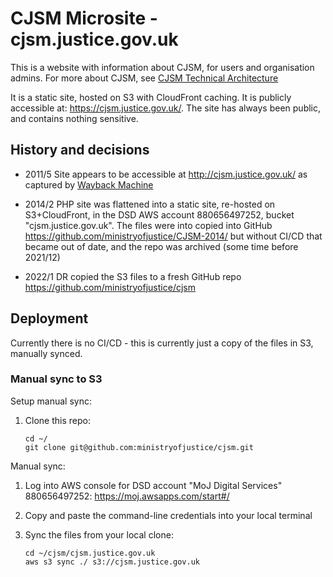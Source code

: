 # CJSM Microsite - cjsm.justice.gov.uk

This is a website with information about CJSM, for users and organisation admins. For more about CJSM, see [CJSM Technical Architecture](https://docs.google.com/document/d/1X3l_v5e_gn2ywsYc1SxpgPlCr-Mq1o8VZq-YWTNplpI/edit#)

It is a static site, hosted on S3 with CloudFront caching. It is publicly accessible at: <https://cjsm.justice.gov.uk/>. The site has always been public, and contains nothing sensitive.

## History and decisions

* 2011/5 Site appears to be accessible at <http://cjsm.justice.gov.uk/> as captured by [Wayback Machine](https://web.archive.org/web/2020*/cjsm.justice.gov.uk)

* 2014/2 PHP site was flattened into a static site, re-hosted on S3+CloudFront, in the DSD AWS account 880656497252, bucket "cjsm.justice.gov.uk". The files were into copied into GitHub <https://github.com/ministryofjustice/CJSM-2014/> but without CI/CD that became out of date, and the repo was archived (some time before 2021/12)

* 2022/1 DR copied the S3 files to a fresh GitHub repo <https://github.com/ministryofjustice/cjsm>

## Deployment

Currently there is no CI/CD - this is currently just a copy of the files in S3, manually synced.

### Manual sync to S3

Setup manual sync:

1. Clone this repo:

       cd ~/
       git clone git@github.com:ministryofjustice/cjsm.git

Manual sync:

1. Log into AWS console for DSD account "MoJ Digital Services" 880656497252: https://moj.awsapps.com/start#/
2. Copy and paste the command-line credentials into your local terminal
3. Sync the files from your local clone:

       cd ~/cjsm/cjsm.justice.gov.uk
       aws s3 sync ./ s3://cjsm.justice.gov.uk
